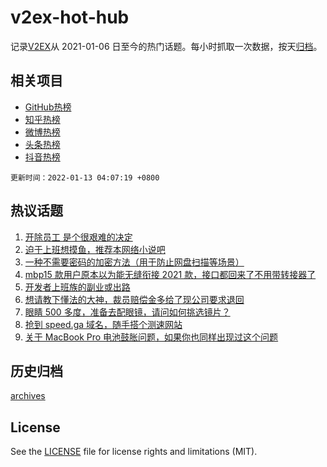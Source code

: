 # v2ex-hot-hub

 记录[V2EX](https://www.v2ex.com/)从 2021-01-06 日至今的热门话题。每小时抓取一次数据，按天[归档](archives)。
 
 ## 相关项目

- [GitHub热榜](https://github.com/lonnyzhang423/github-hot-hub)
- [知乎热榜](https://github.com/lonnyzhang423/zhihu-hot-hub)
- [微博热榜](https://github.com/lonnyzhang423/weibo-hot-hub)
- [头条热榜](https://github.com/lonnyzhang423/toutiao-hot-hub)
- [抖音热榜](https://github.com/lonnyzhang423/douyin-hot-hub)


 `更新时间：2022-01-13 04:07:19 +0800`

## 热议话题

1. [开除员工 是个很艰难的决定](https://www.v2ex.com/t/827766)
1. [迫于上班想摸鱼，推荐本网络小说吧](https://www.v2ex.com/t/827733)
1. [一种不需要密码的加密方法（用于防止网盘扫描等场景）](https://www.v2ex.com/t/827768)
1. [mbp15 款用户原本以为能无缝衔接 2021 款，接口都回来了不用带转接器了](https://www.v2ex.com/t/827770)
1. [开发者上班族的副业或出路](https://www.v2ex.com/t/827727)
1. [想请教下懂法的大神，裁员赔偿金多给了现公司要求退回](https://www.v2ex.com/t/827761)
1. [眼睛 500 多度，准备去配眼镜，请问如何挑选镜片？](https://www.v2ex.com/t/827754)
1. [抢到 speed.ga 域名，随手搭个测速网站](https://www.v2ex.com/t/827713)
1. [关于 MacBook Pro 电池鼓胀问题，如果你也同样出现过这个问题](https://www.v2ex.com/t/827801)

## 历史归档

[archives](archives)

## License

See the [LICENSE](LICENSE) file for license rights and limitations (MIT).
